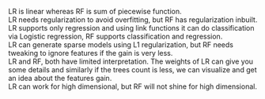 
LR is linear whereas RF is sum of piecewise function.  
LR needs regularization to avoid overfitting, but RF has regularization inbuilt.  
LR supports only regression and using link functions it can do classification via Logistic regression, RF supports classification and regression.  
LR can generate sparse models using L1 regularization, but RF needs tweaking to ignore features if the gain is very less.  
LR and RF, both have limited interpretation. The weights of LR can give you some details and similarly if the trees count is less, we can visualize and get an idea about the features gain.  
LR can work for high dimensional, but RF will not shine for high dimensional.